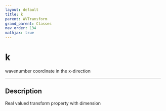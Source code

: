 ```yaml
---
layout: default
title: k
parent: WVTransform
grand_parent: Classes
nav_order: 134
mathjax: true
---
```


#  k

wavenumber coordinate in the x-direction


---

## Description
Real valued transform property with dimension 